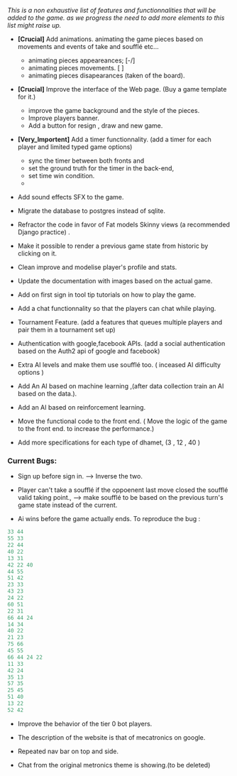 *This is a non exhaustive list of features and functionnalities that will be added to the game. as we progress the need to add more elements to this list might raise up.*

- **[Crucial]** Add animations. animating the game pieces based on movements and events of take and soufflé etc...
    - animating pieces appeareances; [-/]
    - animating pieces movements.  [ ]
    - animating pieces disapearances (taken of the board).


- **[Crucial]** Improve the interface of the Web page. (Buy a game template for it.)
    - improve the game background and the style of the pieces.
    - Improve players banner.
    - Add a button for resign , draw and new game.

- **[Very_Importent]** Add a timer functionnality. (add a timer for each player and limited typed game options)
    - sync the timer between both fronts and
    - set the ground truth for the timer in the back-end,
    - set time win condition.
    - 

- Add sound effects SFX to the game.

- Migrate the database to postgres instead of sqlite.

- Refractor the code in favor of Fat models Skinny views (a recommended Django practice) . 

- Make it possible to render a previous game state from historic by clicking on it.

- Clean improve and modelise player's profile and stats.

- Update the documentation with images based on the actual game.

- Add on first sign in tool tip tutorials on how to play the game.

- Add a chat functionnality so that the players can chat while playing.

- Tournament Feature. (add a features that queues multiple players and pair them in a tournament set up)

- Authentication with google,facebook APIs. (add a social authentication based on the Auth2 api of google and facebook)

- Extra AI levels and make them use soufflé too. ( inceased AI difficulty options )

- Add An AI based on machine learning ,(after data collection train an AI based on the data.).

- Add an AI based on reinforcement learning.

- Move the functional code to the front end. ( Move the logic of the game to the front end. to increase the performance.)

- Add more specifications for each type of dhamet, (3 , 12 , 40 )


### Current Bugs:

- Sign up before sign in. --> Inverse the two.

- Player can't take a soufflé if the oppoenent last move closed the soufflé valid taking point., --> make soufflé to be based on the previous turn's game state instead of the current.

- Ai wins before the game actually ends.
To reproduce the bug : 
```Python
33 44
55 33
22 44
40 22
13 31
42 22 40
44 55
51 42
23 33
43 23
24 22
60 51
22 31
66 44 24
14 34
40 22
21 23
75 66
45 55
66 44 24 22
11 33
42 24
35 13
57 35
25 45
51 40
13 22
52 42
```

- Improve the behavior of the tier 0 bot players.

- The description of the website is that of mecatronics on google.

- Repeated nav bar on top and side.

- Chat from the original metronics theme is showing.(to be deleted)
